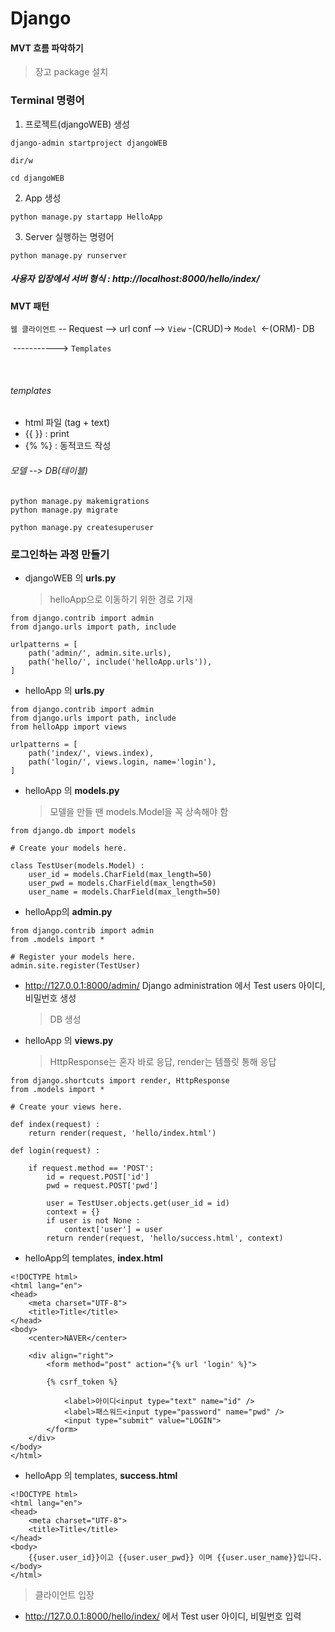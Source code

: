 # Django

#### MVT 흐름 파악하기



> 장고 package 설치 

### Terminal 명령어

1. 프로젝트(djangoWEB)  생성

``` django
django-admin startproject djangoWEB

dir/w

cd djangoWEB
```

2.  App 생성

```django
python manage.py startapp HelloApp
```

3. Server 실행하는 명령어

```django
python manage.py runserver
```

##### 사용자 입장에서 서버 형식 : http://localhost:8000/hello/index/



#### MVT 패턴

`웹 클라이언트`  -- Request --> url conf --> ```View``` -(CRUD)-> ```Model ```<-(ORM)- DB

​                                                                                  -----------> ```Templates```

​                          

###### templates

* html 파일 (tag + text)
* {{   }} : print
* {%     %} : 동적코드 작성



###### 모델 --> DB(테이블)

```django
python manage.py makemigrations
python manage.py migrate

python manage.py createsuperuser
```





### 로그인하는 과정 만들기



* djangoWEB 의 **urls.py**

  > helloApp으로 이동하기 위한 경로 기재

```django
from django.contrib import admin
from django.urls import path, include

urlpatterns = [
    path('admin/', admin.site.urls),
    path('hello/', include('helloApp.urls')),
]
```





* helloApp 의 **urls.py**

```django
from django.contrib import admin
from django.urls import path, include
from helloApp import views

urlpatterns = [
	path('index/', views.index),
    path('login/', views.login, name='login'),
]
```



* helloApp 의 **models.py**

  > 모델을 만들 땐 models.Model을 꼭 상속해야 함

```django
from django.db import models

# Create your models here.

class TestUser(models.Model) :
    user_id = models.CharField(max_length=50)
    user_pwd = models.CharField(max_length=50)
    user_name = models.CharField(max_length=50)
```



* helloApp의 **admin.py**

```django
from django.contrib import admin
from .models import *

# Register your models here.
admin.site.register(TestUser)
```



* http://127.0.0.1:8000/admin/ Django administration 에서 Test users 아이디, 비밀번호 생성

  > DB 생성



* helloApp 의 **views.py**

  > HttpResponse는 혼자 바로 응답, render는 템플릿 통해 응답

```django
from django.shortcuts import render, HttpResponse
from .models import *

# Create your views here.

def index(request) : 
    return render(request, 'hello/index.html')

def login(request) :

    if request.method == 'POST':
        id = request.POST['id']
        pwd = request.POST['pwd']

        user = TestUser.objects.get(user_id = id)
        context = {}
        if user is not None :
            context['user'] = user
        return render(request, 'hello/success.html', context)
```



* helloApp의 templates, **index.html**

```django
<!DOCTYPE html>
<html lang="en">
<head>
    <meta charset="UTF-8">
    <title>Title</title>
</head>
<body>
    <center>NAVER</center>

    <div align="right">
        <form method="post" action="{% url 'login' %}">

        {% csrf_token %}

            <label>아이디<input type="text" name="id" />
            <label>패스워드<input type="password" name="pwd" />
            <input type="submit" value="LOGIN">
        </form>
    </div>
</body>
</html>
```



* helloApp 의 templates, **success.html**

```django
<!DOCTYPE html>
<html lang="en">
<head>
    <meta charset="UTF-8">
    <title>Title</title>
</head>
<body>
    {{user.user_id}}이고 {{user.user_pwd}} 이며 {{user.user_name}}입니다.
</body>
</html>
```



>  클라이언트 입장

* http://127.0.0.1:8000/hello/index/ 에서 Test user 아이디, 비밀번호 입력